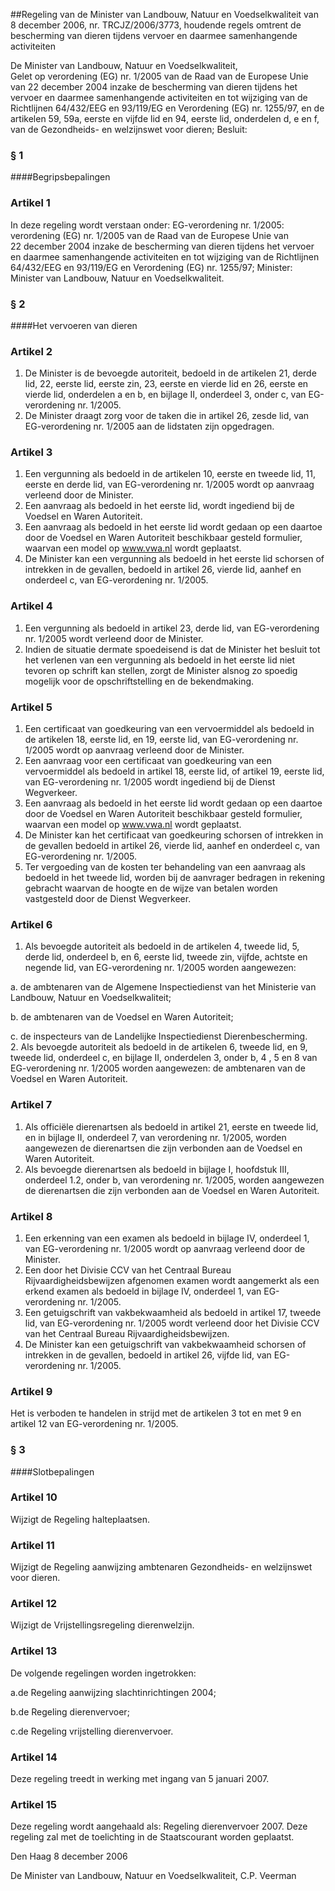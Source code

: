 <meta http-equiv='Content-Type' content='text/html; charset=utf-8' />

##Regeling van de Minister van Landbouw, Natuur en Voedselkwaliteit van 8 december 2006, nr. TRCJZ/2006/3773, houdende regels omtrent de bescherming van dieren tijdens vervoer en daarmee samenhangende activiteiten

De Minister van Landbouw, Natuur en Voedselkwaliteit,  
Gelet op verordening (EG) nr. 1/2005 van de Raad van de Europese Unie van 22 december 2004 inzake de bescherming van dieren tijdens het vervoer en daarmee samenhangende activiteiten en tot wijziging van de Richtlijnen 64/432/EEG en 93/119/EG en Verordening (EG) nr. 1255/97, en de artikelen 59, 59a, eerste en vijfde lid en 94, eerste lid, onderdelen d, e en f, van de Gezondheids- en welzijnswet voor dieren;
Besluit:     
### §  1  

####Begripsbepalingen

### Artikel  1  

In deze regeling wordt verstaan onder: EG-verordening nr. 1/2005: verordening (EG) nr. 1/2005 van de Raad van de Europese Unie van 22 december 2004 inzake de bescherming van dieren tijdens het vervoer en daarmee samenhangende activiteiten en tot wijziging van de Richtlijnen 64/432/EEG en 93/119/EG en Verordening (EG) nr. 1255/97; Minister: Minister van Landbouw, Natuur en Voedselkwaliteit. 

### §  2  

####Het vervoeren van dieren

### Artikel  2  

1.  De Minister is de bevoegde autoriteit, bedoeld in de artikelen 21, derde lid, 22, eerste lid, eerste zin, 23, eerste en vierde lid en 26, eerste en vierde lid, onderdelen a en b, en bijlage II, onderdeel 3, onder c, van EG-verordening nr. 1/2005.   
2.  De Minister draagt zorg voor de taken die in artikel 26, zesde lid, van EG-verordening nr. 1/2005 aan de lidstaten zijn opgedragen.  

### Artikel  3  

1.  Een vergunning als bedoeld in de artikelen 10, eerste en tweede lid, 11, eerste en derde lid, van EG-verordening nr. 1/2005 wordt op aanvraag verleend door de Minister.   
2.  Een aanvraag als bedoeld in het eerste lid, wordt ingediend bij de Voedsel en Waren Autoriteit.   
3.  Een aanvraag als bedoeld in het eerste lid wordt gedaan op een daartoe door de Voedsel en Waren Autoriteit beschikbaar gesteld formulier, waarvan een model op www.vwa.nl wordt geplaatst.   
4.  De Minister kan een vergunning als bedoeld in het eerste lid schorsen of intrekken in de gevallen, bedoeld in artikel 26, vierde lid, aanhef en onderdeel c, van EG-verordening nr. 1/2005.  

### Artikel  4  

1.  Een vergunning als bedoeld in artikel 23, derde lid, van EG-verordening nr. 1/2005 wordt verleend door de Minister.   
2.  Indien de situatie dermate spoedeisend is dat de Minister het besluit tot het verlenen van een vergunning als bedoeld in het eerste lid niet tevoren op schrift kan stellen, zorgt de Minister alsnog zo spoedig mogelijk voor de opschriftstelling en de bekendmaking.  

### Artikel  5  

1. Een certificaat van goedkeuring van een vervoermiddel als bedoeld in de artikelen 18, eerste lid, en 19, eerste lid, van EG-verordening nr. 1/2005 wordt op aanvraag verleend door de Minister.
2. Een aanvraag voor een certificaat van goedkeuring van een vervoermiddel als bedoeld in artikel 18, eerste lid, of artikel 19, eerste lid, van EG-verordening nr. 1/2005 wordt ingediend bij de Dienst Wegverkeer.
3. Een aanvraag als bedoeld in het eerste lid wordt gedaan op een daartoe door de Voedsel en Waren Autoriteit beschikbaar gesteld formulier, waarvan een model op www.vwa.nl wordt geplaatst.
4. De Minister kan het certificaat van goedkeuring schorsen of intrekken in de gevallen bedoeld in artikel 26, vierde lid, aanhef en onderdeel c, van EG-verordening nr. 1/2005. 
5.  Ter vergoeding van de kosten ter behandeling van een aanvraag als bedoeld in het tweede lid, worden bij de aanvrager bedragen in rekening gebracht waarvan de hoogte en de wijze van betalen worden vastgesteld door de Dienst Wegverkeer.  

### Artikel  6  

1.  Als bevoegde autoriteit als bedoeld in de artikelen 4, tweede lid, 5, derde lid, onderdeel b, en 6, eerste lid, tweede zin, vijfde, achtste en negende lid, van EG-verordening nr. 1/2005 worden aangewezen: 

a. de ambtenaren van de Algemene Inspectiedienst van het Ministerie van Landbouw, Natuur en Voedselkwaliteit;  

b. de ambtenaren van de Voedsel en Waren Autoriteit;  

c. de inspecteurs van de Landelijke Inspectiedienst Dierenbescherming.     
2.  Als bevoegde autoriteit als bedoeld in de artikelen 6, tweede lid, en 9, tweede lid, onderdeel c, en bijlage II, onderdelen 3, onder b, 4 , 5 en 8 van EG-verordening nr. 1/2005 worden aangewezen: de ambtenaren van de Voedsel en Waren Autoriteit.  

### Artikel  7  

1.  Als officiële dierenartsen als bedoeld in artikel 21, eerste en tweede lid, en in bijlage II, onderdeel 7, van verordening nr. 1/2005, worden aangewezen de dierenartsen die zijn verbonden aan de Voedsel en Waren Autoriteit.   
2.  Als bevoegde dierenartsen als bedoeld in bijlage I, hoofdstuk III, onderdeel 1.2, onder b, van verordening nr. 1/2005, worden aangewezen de dierenartsen die zijn verbonden aan de Voedsel en Waren Autoriteit.  

### Artikel  8  

1.  Een erkenning van een examen als bedoeld in bijlage IV, onderdeel 1, van EG-verordening nr. 1/2005 wordt op aanvraag verleend door de Minister.   
2.  Een door het Divisie CCV van het Centraal Bureau Rijvaardigheidsbewijzen afgenomen examen wordt aangemerkt als een erkend examen als bedoeld in bijlage IV, onderdeel 1, van EG-verordening nr. 1/2005.   
3.  Een getuigschrift van vakbekwaamheid als bedoeld in artikel 17, tweede lid, van EG-verordening nr. 1/2005 wordt verleend door het Divisie CCV van het Centraal Bureau Rijvaardigheidsbewijzen.   
4.  De Minister kan een getuigschrift van vakbekwaamheid schorsen of intrekken in de gevallen, bedoeld in artikel 26, vijfde lid, van EG-verordening nr. 1/2005.  

### Artikel  9  

Het is verboden te handelen in strijd met de artikelen 3 tot en met 9 en artikel 12 van EG-verordening nr. 1/2005. 

### §  3  

####Slotbepalingen

### Artikel  10  

Wijzigt de Regeling halteplaatsen. 

### Artikel  11  

Wijzigt de Regeling aanwijzing ambtenaren Gezondheids- en welzijnswet voor dieren.

### Artikel  12  

Wijzigt de Vrijstellingsregeling dierenwelzijn.

### Artikel  13  

De volgende regelingen worden ingetrokken:

a.de Regeling aanwijzing slachtinrichtingen 2004;

b.de Regeling dierenvervoer;

c.de Regeling vrijstelling dierenvervoer.

### Artikel  14  

Deze regeling treedt in werking met ingang van 5 januari 2007. 

### Artikel  15  

Deze regeling wordt aangehaald als: Regeling dierenvervoer 2007. 
Deze regeling zal met de toelichting in de Staatscourant worden geplaatst.   

Den Haag 
8 december 2006   

De 
Minister van Landbouw, Natuur en Voedselkwaliteit, 
C.P. Veerman     
